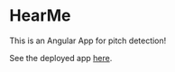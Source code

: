 # HearMe
This is an Angular App for pitch detection!

See the deployed app [here](https://kasmello.github.io/HearMe/).
